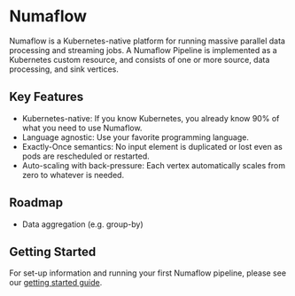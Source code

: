 # Numaflow

Numaflow is a Kubernetes-native platform for running massive parallel data processing and streaming jobs. A Numaflow Pipeline is implemented as a Kubernetes custom resource, and consists of one or more source, data processing, and sink vertices.

## Key Features

- Kubernetes-native: If you know Kubernetes, you already know 90% of what you need to use Numaflow.
- Language agnostic: Use your favorite programming language.
- Exactly-Once semantics: No input element is duplicated or lost even as pods are rescheduled or restarted.
- Auto-scaling with back-pressure: Each vertex automatically scales from zero to whatever is needed.

## Roadmap

- Data aggregation (e.g. group-by)

## Getting Started

For set-up information and running your first Numaflow pipeline, please see our [getting started guide](./quick-start.md).

